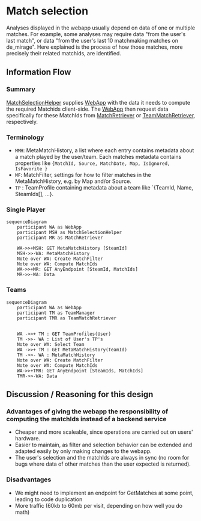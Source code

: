 # Match selection
Analyses displayed in the webapp usually depend on data of one or multiple matches.
For example, some analyses may require data "from the user's last match", or data "from the user's last 10 matchmaking matches on de_mirage". 
Here explained is the process of how those matches, more precisely their related matchids, are identified. 

## Information Flow

### Summary
[MatchSelectionHelper][MATCHSELECTIONHELPER] supplies [WebApp][WEBAPP] with the data it needs to compute the required Matchids client-side. 
The [WebApp][WEBAPP] then request data specifically for these MatchIds from [MatchRetriever][MATCHRETRIEVER] or [TeamMatchRetriever][TEAMMATCHRETRIEVER], respectively.

### Terminology
- `MMH`: MetaMatchHistory, a list where each entry contains metadata about a match played by the user/team. Each matches metadata contains properties like 
`{MatchId, Source, MatchDate, Map, IsIgnored, IsFavorite }`
- `MF`: MatchFilter, settings for how to filter matches in the MetaMatchHistory, e.g. by Map and/or Source.
- `TP` : TeamProfile containing metadata about a team like `{TeamId, Name, SteamIds[], ...}.

### Single Player
```mermaid
sequenceDiagram
    participant WA as WebApp
    participant MSH as MatchSelectionHelper
    participant MR as MatchRetriever

    WA->>+MSH: GET MetaMatchHistory [SteamId]
    MSH->>-WA: MetaMatchHistory
    Note over WA: Create MatchFilter
    Note over WA: Compute MatchIds
    WA->>+MR: GET AnyEndpoint [SteamId, MatchIds]
    MR->>-WA: Data
```

### Teams
```mermaid
sequenceDiagram
    participant WA as WebApp
    participant TM as TeamManager
    participant TMR as TeamMatchRetriever


	WA ->>+ TM : GET TeamProfiles(User)
	TM ->>- WA : List of User's TP's
    Note over WA: Select Team
	WA ->>+ TM : GET MetaMatchHistory(TeamId)
	TM ->>- WA : MetaMatchHistory
    Note over WA: Create MatchFilter
    Note over WA: Compute MatchIds
    WA->>+TMR: GET AnyEndpoint [SteamIds, MatchIds]
    TMR->>-WA: Data
```
 

## Discussion / Reasoning for this design
### Advantages of giving the webapp the responsibility of computing the matchIds instead of a backend service
- Cheaper and more scaleable, since operations are carried out on users' hardware.
- Easier to maintain, as filter and selection behavior can be extended and adapted easily by only making changes to the webapp.
- The user's selection and the matchIds are always in sync (no room for bugs where data of other matches than the user expected is returned).

### Disadvantages
- We might need to implement an endpoint for GetMatches at some point, leading to code duplication
- More traffic (60kb to 60mb per visit, depending on how well you do math)


[WEBAPP]: https://gitlab.com/mentorgg/Frontend/mentor-gg-WebApp
[MATCHSELECTIONHELPER]: https://gitlab.com/mentorgg/csgo/matchselectionhelper
[MATCHRETRIEVER]: https://gitlab.com/mentorgg/csgo/matchretriever
[TEAMMATCHRETRIEVER]: https://gitlab.com/mentorgg/csgo/teammatchretriever
[TEAMMANAGER]: https://gitlab.com/mentorgg/csgo/teammanager